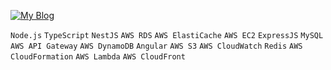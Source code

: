 [![My Blog](https://img.shields.io/badge/Web-click%20me!-brightgreen)](https://kimyoungho.ml/)  

`Node.js` 
`TypeScript` 
`NestJS` 
`AWS RDS` 
`AWS ElastiCache` 
`AWS EC2` 
`ExpressJS` 
`MySQL` 
`AWS API Gateway` 
`AWS DynamoDB` 
`Angular` 
`AWS S3` 
`AWS CloudWatch` 
`Redis` 
`AWS CloudFormation` 
`AWS Lambda` 
`AWS CloudFront`  



